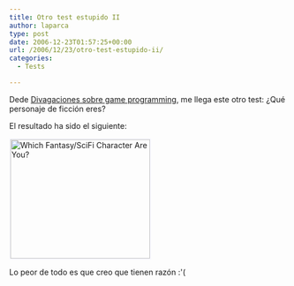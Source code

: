 ```yaml
---
title: Otro test estupido II
author: laparca
type: post
date: 2006-12-23T01:57:25+00:00
url: /2006/12/23/otro-test-estupido-ii/
categories:
  - Tests

---
```

Dede [Divagaciones sobre game programming][1], me llega este otro test: ¿Qué personaje de ficción eres?

El resultado ha sido el siguiente:

[<img loading="lazy" decoding="async" src="http://www.tk421.net/character/data.jpg" alt="Which Fantasy/SciFi Character Are You?" style="border-color: #f8f8ff" border="2" height="216" width="253" />][2]

Lo peor de todo es que creo que tienen razón :'(

 [1]: http://dsgp.blogspot.com/index.html
 [2]: http://www.tk421.net/character/